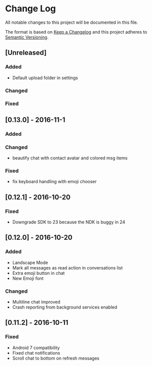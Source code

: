 # Change Log
All notable changes to this project will be documented in this file.

The format is based on [Keep a Changelog](http://keepachangelog.com/)
and this project adheres to [Semantic Versioning](http://semver.org/).

## [Unreleased]

### Added
* Default upload folder in settings

### Changed

### Fixed

## [0.13.0] - 2016-11-1
### Added

### Changed
* beautify chat with contact avatar and colored msg items

### Fixed
* fix keyboard handling with emoji chooser

## [0.12.1] - 2016-10-20
### Fixed
* Downgrade SDK to 23 because the NDK is buggy in 24

## [0.12.0] - 2016-10-20
### Added
* Landscape Mode
* Mark all messages as read action in conversations list
* Extra emoji button in chat
* New Emoji font

### Changed
* Multiline chat improved
* Crash reporting from background services enabled

## [0.11.2] - 2016-10-11
### Fixed
* Android 7 compatibility
* Fixed chat notifications
* Scroll chat to bottom on refresh messages

